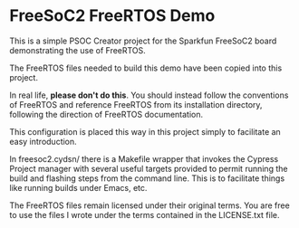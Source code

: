 FreeSoC2 FreeRTOS Demo
======================

This is a simple PSOC Creator project for the Sparkfun FreeSoC2 board demonstrating the use of FreeRTOS.

The FreeRTOS files needed to build this demo have been copied into this project.

In real life, **please don't do this**.   You should instead follow the conventions of FreeRTOS and reference FreeRTOS from its installation directory, following the direction of FreeRTOS documentation.

This configuration is placed this way in this project simply to facilitate an easy introduction.

In freesoc2.cydsn/ there is a Makefile wrapper that invokes the Cypress Project manager with several useful targets provided to permit running the build and flashing steps from the command line.   This is to facilitate things like running builds under Emacs, etc.

The FreeRTOS files remain licensed under their original terms.  You are free to use the files I wrote under the terms contained in the LICENSE.txt file.
